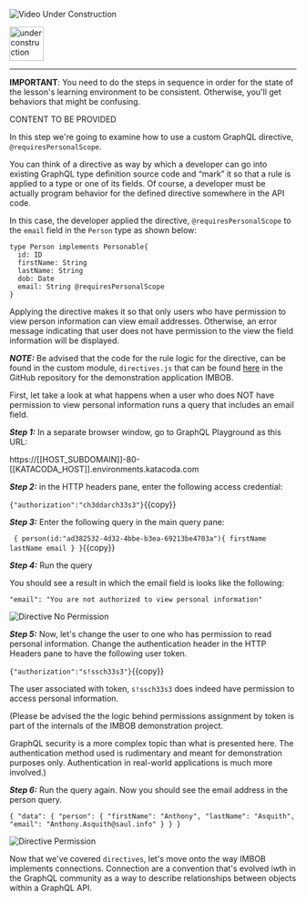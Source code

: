 ![Video Under Construction](https://raw.githubusercontent.com/reselbob/katacoda-scenarios/master/understanding-graphql-using-imbob/images/video-under-construction.jpg)
 
 <img src="http://www.gosc.org/_Media/under-construction-yellow-d_med.png" width="60" alt="under construction" />

------

**IMPORTANT**: You need to do the steps in sequence in order for the state of the lesson's learning environment to be
consistent. Otherwise, you'll get behaviors that might be confusing.

CONTENT TO BE PROVIDED

In this step we're going to examine how to use a custom GraphQL directive, `@requiresPersonalScope`.

You can think of a directive as way by which a developer can go into existing GraphQL
type definition source code and “mark” it so that a rule is applied to a type or
one of its fields. Of course, a developer must be actually program behavior for the
defined directive somewhere in the API code.

In this case, the developer applied the directive, `@requiresPersonalScope` to the `email` field in the
`Person` type as shown below:

```text
type Person implements Personable{
  id: ID
  firstName: String
  lastName: String
  dob: Date
  email: String @requiresPersonalScope
}
```

Applying the directive makes it so that only users who have permission to view person information
can view email addresses. Otherwise, an error message indicating that user does not have permission to the view
the field information will be displayed.

***NOTE:*** Be advised that the code for the rule logic for the directive, can be found in the custom module, `directives.js` that can
be found [here](https://github.com/reselbob/IMBOB/blob/master/graphql/directives.js) in the GitHub repository for the
demonstration application IMBOB.

First, let take a look at what happens when a user who does NOT have permission to view personal information runs a 
query that includes an email field.

***Step 1:*** In a separate browser window, go to GraphQL Playground as this URL:

https://[[HOST_SUBDOMAIN]]-80-[[KATACODA_HOST]].environments.katacoda.com

***Step 2:*** in the HTTP headers pane, enter the following access credential:

`{"authorization":"ch3ddarch33s3"}`{{copy}}

***Step 3:*** Enter the following query in the main query pane:

`
{
  person(id:"ad382532-4d32-4bbe-b3ea-69213be4703a"){
    firstName
    lastName
    email
  }
}`{{copy}}

***Step 4:*** Run the query

You should see a result in which the email field is looks like the following:

`"email": "You are not authorized to view personal information"`

![Directive No Permission](https://raw.githubusercontent.com/reselbob/katacoda-scenarios/master/understanding-graphql-using-imbob/images/directive-no-permission.png)

***Step 5:*** Now, let's change the user to one who has permission to read personal information. Change the
authentication header in the HTTP Headers pane to have the following user token.

`{"authorization":"s!ssch33s3"}`{{copy}}

The user associated with token, `s!ssch33s3` does indeed have permission to access personal information.

(Please be advised the the logic behind permissions assignment by token is part of the
internals of the IMBOB demonstration project.

GraphQL security is a more complex topic than what is presented here. The authentication method used is rudimentary and meant for
demonstration purposes only. Authentication in real-world applications is much more involved.)

***Step 6:*** Run the query again. Now you should see the email address in the person query.

`
{
  "data": {
    "person": {
      "firstName": "Anthony",
      "lastName": "Asquith",
      "email": "Anthony.Asquith@saul.info"
    }
  }
}
`

![Directive Permission](https://raw.githubusercontent.com/reselbob/katacoda-scenarios/master/understanding-graphql-using-imbob/images/directive-permission.png)


Now that we've covered `directives`, let's move onto the way IMBOB implements connections. Connection are a convention that's
evolved iwth in the GraphQL community as a way to describe relationships between objects within a GraphQL API.